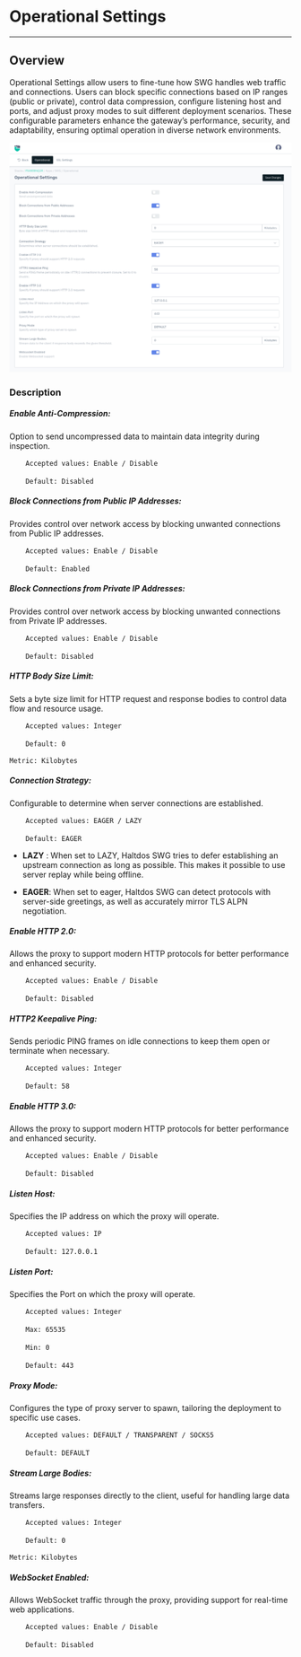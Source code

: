 # Operational Settings

---

## Overview

Operational Settings allow users to fine-tune how SWG handles web traffic and connections. Users can block specific connections based on IP ranges (public or private), control data compression, configure listening host and ports, and adjust proxy modes to suit different deployment scenarios. These configurable parameters enhance the gateway’s performance, security, and adaptability, ensuring optimal operation in diverse network environments.

![operational](/img/plugins/swg/swg_operational.png)

### Description 

##### Enable Anti-Compression:
Option to send uncompressed data to maintain data integrity during inspection.

```
    Accepted values: Enable / Disable

    Default: Disabled
```


##### Block Connections from Public IP Addresses:
Provides control over network access by blocking unwanted connections from Public IP addresses.

```
    Accepted values: Enable / Disable

    Default: Enabled
```


##### Block Connections from Private IP Addresses:
Provides control over network access by blocking unwanted connections from Private IP addresses.

```
    Accepted values: Enable / Disable

    Default: Disabled
```


##### HTTP Body Size Limit:
Sets a byte size limit for HTTP request and response bodies to control data flow and resource usage.

```
    Accepted values: Integer

    Default: 0
```


    Metric: Kilobytes

##### Connection Strategy:
Configurable to determine when server connections are established.

```
    Accepted values: EAGER / LAZY

    Default: EAGER
```


- **LAZY** : When set to LAZY, Haltdos SWG tries to defer establishing an upstream connection as long as possible. This makes it possible to use server replay while being offline. 

- **EAGER**: When set to eager, Haltdos SWG can detect protocols with server-side greetings, as well as accurately mirror TLS ALPN negotiation.


##### Enable HTTP 2.0:
Allows the proxy to support modern HTTP protocols for better performance and enhanced security.

```
    Accepted values: Enable / Disable

    Default: Disabled
```


##### HTTP2 Keepalive Ping:
Sends periodic PING frames on idle connections to keep them open or terminate when necessary.

```
    Accepted values: Integer

    Default: 58
```


##### Enable HTTP 3.0:
Allows the proxy to support modern HTTP protocols for better performance and enhanced security.

```
    Accepted values: Enable / Disable

    Default: Disabled
```


##### Listen Host:
Specifies the IP address on which the proxy will operate.

```
    Accepted values: IP

    Default: 127.0.0.1
```


##### Listen Port:
Specifies the Port on which the proxy will operate.

```
    Accepted values: Integer

    Max: 65535

    Min: 0

    Default: 443
```


##### Proxy Mode:
Configures the type of proxy server to spawn, tailoring the deployment to specific use cases.

```
    Accepted values: DEFAULT / TRANSPARENT / SOCKS5

    Default: DEFAULT
```


##### Stream Large Bodies:
Streams large responses directly to the client, useful for handling large data transfers.

```
    Accepted values: Integer

    Default: 0
```


    Metric: Kilobytes

##### WebSocket Enabled:
Allows WebSocket traffic through the proxy, providing support for real-time web applications.

```
    Accepted values: Enable / Disable

    Default: Disabled
```


